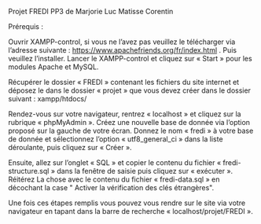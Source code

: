 Projet FREDI PP3 de Marjorie Luc Matisse Corentin 

Prérequis :

Ouvrir XAMPP-control, si vous ne l’avez pas veuillez le télécharger via l’adresse suivante : https://www.apachefriends.org/fr/index.html . Puis veuillez l’installer. Lancer le XAMPP-control et cliquez sur « Start » pour les modules Apache et MySQL.

Récupérer le dossier « FREDI » contenant les fichiers du site internet et déposez le dans le dossier « projet » que vous devez créer dans le dossier suivant : xampp/htdocs/

Rendez-vous sur votre navigateur, rentrez « localhost » et cliquez sur la rubrique « phpMyAdmin ». Créez une nouvelle base de donnée via l’option proposé sur la gauche de votre écran. Donnez le nom « fredi » à votre base de donnée et sélectionnez l’option « utf8_general_ci » dans la liste déroulante, puis cliquez sur « Créer ».

Ensuite, allez sur l’onglet « SQL » et copier le contenu du fichier « fredi-structure.sql » dans la fenêtre de saisie puis cliquez sur « exécuter ». Réitérez La chose avec le contenu du fichier « fredi-data.sql » en décochant la case " Activer la vérification des clés étrangères".

Une fois ces étapes remplis vous pouvez vous rendre sur le site via votre navigateur en tapant dans la barre de recherche « localhost/projet/FREDI ».
